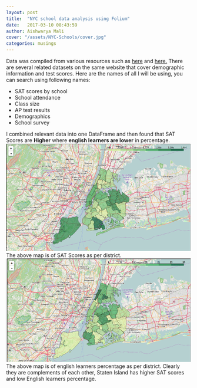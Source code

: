 ```yaml
---
layout: post
title:  "NYC school data analysis using Folium"
date:   2017-03-10 08:43:59
author: Aishwarya Mali
cover: "/assets/NYC-Schools/cover.jpg"
categories: musings
---
```


Data was compiled from various resources such as [here](https://data.cityofnewyork.us/Education/SAT-Results/f9bf-2cp4) and [here.](https://data.cityofnewyork.us/Education/DOE-High-School-Directory-2014-2015/n3p6-zve2) There are several related datasets on the same website that cover demographic information and test scores. Here are the names of all I will be using, you can search using following names:
- SAT scores by school
- School attendance
- Class size
- AP test results
- Demographics
- School survey
                                        
                                        
I combined relevant data into one DataFrame and then found that SAT Scores are **Higher** where **english learners are lower** in percentage.
<img src = "/assets/NYC-Schools/sat.png">
The above map is of SAT Scores as per district.
<img src = "/assets/NYC-Schools/ell.png">
The above map is of english learners percentage as per district. Clearly they are complements of each other, Staten Island has higher SAT scores and low English learners percentage.

